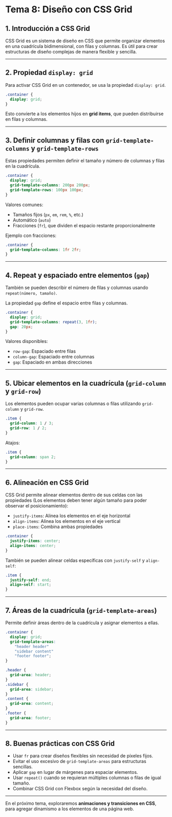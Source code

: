 # **Tema 8: Diseño con CSS Grid**

## **1. Introducción a CSS Grid**

CSS Grid es un sistema de diseño en CSS que permite organizar elementos en una cuadrícula bidimensional, con filas y columnas. Es útil para crear estructuras de diseño complejas de manera flexible y sencilla.

---

## **2. Propiedad `display: grid`**

Para activar CSS Grid en un contenedor, se usa la propiedad `display: grid`.

```css
.container {
  display: grid;
}
```

Esto convierte a los elementos hijos en **grid items**, que pueden distribuirse en filas y columnas.

---

## **3. Definir columnas y filas con `grid-template-columns` y `grid-template-rows`**

Estas propiedades permiten definir el tamaño y número de columnas y filas en la cuadrícula.

```css
.container {
  display: grid;
  grid-template-columns: 200px 200px;
  grid-template-rows: 100px 100px;
}
```

Valores comunes:

- Tamaños fijos (`px`, `em`, `rem`, `%`, etc.)
- Automático (`auto`)
- Fracciones (`fr`), que dividen el espacio restante proporcionalmente

Ejemplo con fracciones:

```css
.container {
  grid-template-columns: 1fr 2fr;
}
```

---

## **4. Repeat y espaciado entre elementos (`gap`)**

También se pueden describir el número de filas y columnas usando `repeat(número, tamaño)`.

La propiedad `gap` define el espacio entre filas y columnas.

```css
.container {
  display: grid;
  grid-template-columns: repeat(3, 1fr);
  gap: 20px;
}
```

Valores disponibles:

- `row-gap`: Espaciado entre filas
- `column-gap`: Espaciado entre columnas
- `gap`: Espaciado en ambas direcciones

---

## **5. Ubicar elementos en la cuadrícula (`grid-column` y `grid-row`)**

Los elementos pueden ocupar varias columnas o filas utilizando `grid-column` y `grid-row`.

```css
.item {
  grid-column: 1 / 3;
  grid-row: 1 / 2;
}
```

Atajos:

```css
.item {
  grid-column: span 2;
}
```

---

## **6. Alineación en CSS Grid**

CSS Grid permite alinear elementos dentro de sus celdas con las propiedades (Los elementos deben tener algún tamaño para poder observar el posicionamiento):

- `justify-items`: Alinea los elementos en el eje horizontal
- `align-items`: Alinea los elementos en el eje vertical
- `place-items`: Combina ambas propiedades

```css
.container {
  justify-items: center;
  align-items: center;
}
```

También se pueden alinear celdas específicas con `justify-self` y `align-self`:

```css
.item {
  justify-self: end;
  align-self: start;
}
```

---

## **7. Áreas de la cuadrícula (`grid-template-areas`)**

Permite definir áreas dentro de la cuadrícula y asignar elementos a ellas.

```css
.container {
  display: grid;
  grid-template-areas:
    "header header"
    "sidebar content"
    "footer footer";
}

.header {
  grid-area: header;
}
.sidebar {
  grid-area: sidebar;
}
.content {
  grid-area: content;
}
.footer {
  grid-area: footer;
}
```

---

## **8. Buenas prácticas con CSS Grid**

- Usar `fr` para crear diseños flexibles sin necesidad de píxeles fijos.
- Evitar el uso excesivo de `grid-template-areas` para estructuras sencillas.
- Aplicar `gap` en lugar de márgenes para espaciar elementos.
- Usar `repeat()` cuando se requieran múltiples columnas o filas de igual tamaño.
- Combinar CSS Grid con Flexbox según la necesidad del diseño.

---

En el próximo tema, exploraremos **animaciones y transiciones en CSS**, para agregar dinamismo a los elementos de una página web.
